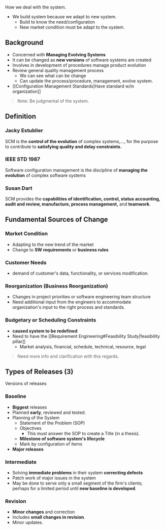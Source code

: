 How we deal with the system. 
- We build system because we adapt to new system.
	- Build to know the need/configuration
	- New market condition must be adapt to the system.

## Background
- Concerned with **Managing Evolving Systems**
- It can be changed as **new versions** of software systems are created
- Involves in development of procedures manage product evolution
- Review general quality management process
	- We can see what can be change
	- Can update the process/procedure, management, evolve system.
- [[Configuration Management Standards|Have standard w/in organization]]

> Note: Be judgmental of the system.

## Definition

### Jacky Estublier
SCM is the **control of the evolution** of complex systems,..., for the purpose to contribute to **satisfying quality and delay constraints.**


### IEEE STD 1987
Software configuration management is the discipline of **managing the evolution** of complex software systems


### Susan Dart
SCM provides the **capabilities of identification, control, status accounting, audit and review, manufacture, process management,** and **teamwork**.


## Fundamental Sources of Change
### Market Condition
- Adapting to the new trend of the market
- Change to **SW requirements** or **business rules**
### Customer Needs
- demand of customer's data, functionality, or services modification.
### Reorganization (Business Reorganization)
- Changes in project priorities or software engineering team structure
- Need additional input from the engineers to accommodate organization's input to the right process and standards.
### Budgetary or Scheduling Constraints 
- **caused system to be redefined**
- Need to have the [[Requirement Engineering#Feasibility Study|feasibility pillar]]
	- Market analysis, financial, schedule, technical, resource, legal
>Need more info and clarification with this regards.

## Types of Releases (3)
Versions of releases
### Baseline
- **Biggest** releases
- Planned **early**, reviewed and tested.
- Planning of the System
	- Statement of the Problem (SOP)
	- Objectives
		- This must answer the SOP to create a Title (in a thesis).
	- **Milestone of software system's lifecycle**
	- Mark by configuration of items
- **Major releases**
### Intermediate
- Solving **immediate problems** in their system **correcting defects**
- Patch work of major issues in the system
- May be done to serve only a small segment of the firm's clients; perhaps for a limited period until **new baseline is developed**.
### Revision
- **Minor changes** and correction
- Includes **small changes in revision**.
- Minor updates.
